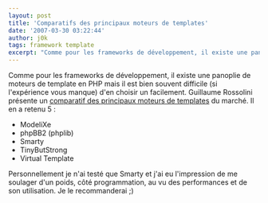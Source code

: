 ```yaml
---
layout: post
title: 'Comparatifs des principaux moteurs de templates'
date: '2007-03-30 03:22:44'
author: j0k
tags: framework template
excerpt: "Comme pour les frameworks de développement, il existe une panoplie de moteurs de template en PHP mais il est bien souvent difficile (si l'expérience vous manque) d'en choisir un facilement.     \nGuillaume Rossolini présente un [comparatif des principaux moteurs de templates](http://g-rossolini.developpez.com/comparatifs/php/templates/) du marché. Il en a      …"
---
```


Comme pour les frameworks de développement, il existe une panoplie de moteurs de template en PHP mais il est bien souvent difficile (si l'expérience vous manque) d'en choisir un facilement.
Guillaume Rossolini présente un [comparatif des principaux moteurs de templates](http://g-rossolini.developpez.com/comparatifs/php/templates/) du marché. Il en a retenu 5 :

 * ModeliXe
 * phpBB2 (phplib)
 * Smarty
 * TinyButStrong
 * Virtual Template

Personnellement je n'ai testé que Smarty et j'ai eu l'impression de me soulager d'un poids, côté programmation, au vu des performances et de son utilisation. Je le recommanderai ;)

